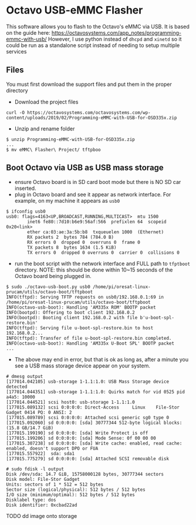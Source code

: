 # Octavo USB-eMMC Flasher
This software allows you to flash to the Octavo's eMMC via USB. It is based on
the guide here: 
https://octavosystems.com/app_notes/programming-emmc-with-usb/
However, I use python instead of `dhcpd` and `xinetd` so it could be run as
a standalone script instead of needing to setup multiple services

## Files
You must first download the support files and put them in the proper directory
- Download the project files
```
curl -O https://octavosystems.com/octavosystems.com/wp-content/uploads/2019/02/Programming-eMMC-with-USB-for-OSD335x.zip
```
- Unzip and rename folder
```
$ unzip Programming-eMMC-with-USB-for-OSD335x.zip
...
$ mv eMMC\ Flasher\ Project/ tftpboo
```

## Boot Octavo via USB as USB mass storage
- ensure Octavo board is in SD card boot mode but there is NO SD car inserted.
- plug in Octavo board and see it appear as network interface. For example, on
  my machine it appears as `usb0`
```
$ ifconfig usb0
usb0: flags=4163<UP,BROADCAST,RUNNING,MULTICAST>  mtu 1500
        inet6 fe80::7d10:b6e9:56af:566  prefixlen 64  scopeid 0x20<link>
        ether ca:03:ae:3a:5b:b8  txqueuelen 1000  (Ethernet)
        RX packets 2  bytes 784 (784.0 B)
        RX errors 0  dropped 0  overruns 0  frame 0
        TX packets 8  bytes 1634 (1.5 KiB)
        TX errors 0  dropped 0 overruns 0  carrier 0  collisions 0
```
- run the boot script with the network interface and FULL path to `tfptboot`
  directory. NOTE: this should be done within 10~15 seconds of the Octavo board
  being plugged in.
```
$ sudo ./octavo-usb-boot.py usb0 /home/pi/oresat-linux-prucam/utils/octavo-boot/tftpboot
INFO(tftpd): Serving TFTP requests on usb0/192.168.0.1:69 in /home/pi/oresat-linux-prucam/utils/octavo-boot/tftpboot
INFO(octavo-usb-boot): Handling 'AM335x ROM' BOOTP packet
INFO(bootpd): Offering to boot client 192.168.0.2
INFO(bootpd): Booting client 192.168.0.2 with file b'u-boot-spl-restore.bin'
INFO(tftpd): Serving file u-boot-spl-restore.bin to host 192.168.0.2...
INFO(tftpd): Transfer of file u-boot-spl-restore.bin completed.
INFO(octavo-usb-boot): Handling 'AM335x U-Boot SPL' BOOTP packet
...
```  
- The above may end in error, but that is ok as long as, after a minute you see
  a USB mass storage device appear on your system.
```
# dmesg output
[177014.042105] usb-storage 1-1.1:1.0: USB Mass Storage device detected
[177014.044351] usb-storage 1-1.1:1.0: Quirks match for vid 0525 pid a4a5: 10000
[177014.044521] scsi host0: usb-storage 1-1.1:1.0
[177015.089132] scsi 0:0:0:0: Direct-Access     Linux    File-Stor Gadget 0414 PQ: 0 ANSI: 2
[177015.089789] scsi 0:0:0:0: Attached scsi generic sg0 type 0
[177015.092060] sd 0:0:0:0: [sda] 30777344 512-byte logical blocks: (15.8 GB/14.7 GiB)
[177015.199190] sd 0:0:0:0: [sda] Write Protect is off
[177015.199206] sd 0:0:0:0: [sda] Mode Sense: 0f 00 00 00
[177015.307238] sd 0:0:0:0: [sda] Write cache: enabled, read cache: enabled, doesn't support DPO or FUA
[177015.557922]  sda: sda1
[177015.775279] sd 0:0:0:0: [sda] Attached SCSI removable disk
```
```
# sudo fdisk -l output
Disk /dev/sda: 14.7 GiB, 15758000128 bytes, 30777344 sectors
Disk model: File-Stor Gadget
Units: sectors of 1 * 512 = 512 bytes
Sector size (logical/physical): 512 bytes / 512 bytes
I/O size (minimum/optimal): 512 bytes / 512 bytes
Disklabel type: dos
Disk identifier: 0xcbad22ad
```

TODO dd image onto storage
